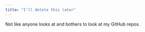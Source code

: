```yaml
---
title: "I'll delete this later"
---
```


Not like anyone looks at and bothers to look at my GitHub repos.
